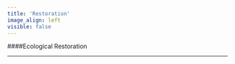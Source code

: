 ```yaml
---
title: 'Restoration'
image_align: left
visible: false
---
```


####Ecological Restoration


---